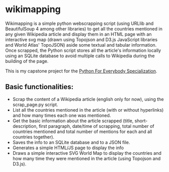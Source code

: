 # wikimapping
Wikimapping is a simple python webscrapping script (using URLlib and BeautifulSoup 4 among other libraries) to get all the countries mentioned in any given Wikipedia article and display them in an HTML page with an interactive svg map (drawn using Topojson and D3.js JavaScript libraries and World Atlas' TopoJSON) aside some textual and tabular information. 
Once scrapped, the Python script stores all the article's information locally using an SQLite database to avoid multiple calls to Wikipedia during the building of the page.

This is my capstone project for the [Python For Everybody Specialization](https://www.coursera.org/specializations/python).

## Basic functionalities:
- Scrap the content of a Wikipedia article (english only for now), using the scrap_page.py script.
- List all the countries mentioned in the article (with or without hyperlinks) and how many times each one was mentioned.
- Get the basic information about the article scrapped (title, short-description, first paragraph, date/time of scrapping, total number of countries mentioned and total number of mentions for each and all countries together).
- Saves the info to an SQLite database and to a JSON file.
- Generates a simple HTML/JS page to display the info
- Draws a simple interactive SVG World Map to display the countries and how many time they were mentioned in the article (using Topojson and D3.js).
